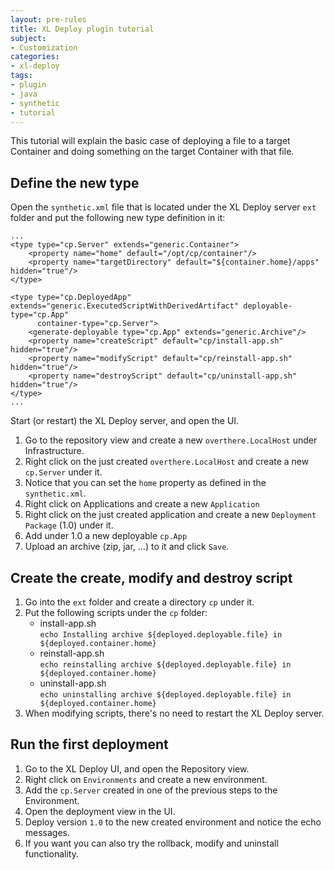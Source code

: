 ```yaml
---
layout: pre-rules
title: XL Deploy plugin tutorial
subject:
- Customization
categories:
- xl-deploy
tags:
- plugin
- java
- synthetic
- tutorial
---
```


This tutorial will explain the basic case of deploying a file to a target Container and doing something on the target Container with that file. 

## Define the new type ##

Open the `synthetic.xml` file that is located under the XL Deploy server `ext` folder and put the following new type definition in it:

	...
	<type type="cp.Server" extends="generic.Container">
	    <property name="home" default="/opt/cp/container"/>
	    <property name="targetDirectory" default="${container.home}/apps" hidden="true"/>
	</type>

	<type type="cp.DeployedApp" extends="generic.ExecutedScriptWithDerivedArtifact" deployable-type="cp.App"
	      container-type="cp.Server">
	    <generate-deployable type="cp.App" extends="generic.Archive"/>
	    <property name="createScript" default="cp/install-app.sh" hidden="true"/>
	    <property name="modifyScript" default="cp/reinstall-app.sh" hidden="true"/>
	    <property name="destroyScript" default="cp/uninstall-app.sh" hidden="true"/>
	</type>
	...

Start (or restart) the XL Deploy server, and open the UI. 

1. Go to the repository view and create a new `overthere.LocalHost` under Infrastructure.
2. Right click on the just created `overthere.LocalHost` and create a new `cp.Server` under it.
3. Notice that you can set the `home` property as defined in the `synthetic.xml`.
4. Right click on Applications and create a new `Application`
5. Right click on the just created application and create a new `Deployment Package` (1.0) under it.
6. Add under 1.0 a new deployable `cp.App`
7. Upload an archive (zip, jar, ...) to it and click `Save`.

## Create the create, modify and destroy script ##

1. Go into the `ext` folder and create a directory `cp` under it.
2. Put the following scripts under the `cp` folder:
	* install-app.sh    
	`echo Installing archive ${deployed.deployable.file} in ${deployed.container.home}`
	* reinstall-app.sh    
	`echo reinstalling archive ${deployed.deployable.file} in ${deployed.container.home}`
	* uninstall-app.sh    
	`echo uninstalling archive ${deployed.deployable.file} in ${deployed.container.home}`
3. When modifying scripts, there's no need to restart the XL Deploy server.

## Run the first deployment ##

1. Go to the XL Deploy UI, and open the Repository view.
2. Right click on `Environments` and create a new environment.
3. Add the `cp.Server` created in one of the previous steps to the Environment.
4. Open the deployment view in the UI.
5. Deploy version `1.0` to the new created environment and notice the echo messages.
6. If you want you can also try the rollback, modify and uninstall functionality.
